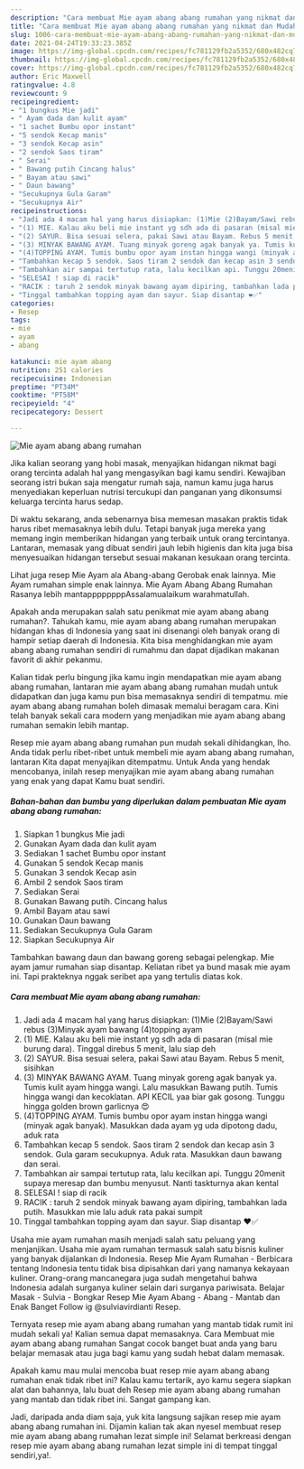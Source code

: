 ```yaml
---
description: "Cara membuat Mie ayam abang abang rumahan yang nikmat dan Mudah Dibuat"
title: "Cara membuat Mie ayam abang abang rumahan yang nikmat dan Mudah Dibuat"
slug: 1006-cara-membuat-mie-ayam-abang-abang-rumahan-yang-nikmat-dan-mudah-dibuat
date: 2021-04-24T19:33:23.385Z
image: https://img-global.cpcdn.com/recipes/fc781129fb2a5352/680x482cq70/mie-ayam-abang-abang-rumahan-foto-resep-utama.jpg
thumbnail: https://img-global.cpcdn.com/recipes/fc781129fb2a5352/680x482cq70/mie-ayam-abang-abang-rumahan-foto-resep-utama.jpg
cover: https://img-global.cpcdn.com/recipes/fc781129fb2a5352/680x482cq70/mie-ayam-abang-abang-rumahan-foto-resep-utama.jpg
author: Eric Maxwell
ratingvalue: 4.8
reviewcount: 9
recipeingredient:
- "1 bungkus Mie jadi"
- " Ayam dada dan kulit ayam"
- "1 sachet Bumbu opor instant"
- "5 sendok Kecap manis"
- "3 sendok Kecap asin"
- "2 sendok Saos tiram"
- " Serai"
- " Bawang putih Cincang halus"
- " Bayam atau sawi"
- " Daun bawang"
- "Secukupnya Gula Garam"
- "Secukupnya Air"
recipeinstructions:
- "Jadi ada 4 macam hal yang harus disiapkan: (1)Mie (2)Bayam/Sawi rebus (3)Minyak ayam bawang (4)topping ayam"
- "(1) MIE. Kalau aku beli mie instant yg sdh ada di pasaran (misal mie burung dara). Tinggal direbus 5 menit, lalu siap deh"
- "(2) SAYUR. Bisa sesuai selera, pakai Sawi atau Bayam. Rebus 5 menit, sisihkan"
- "(3) MINYAK BAWANG AYAM. Tuang minyak goreng agak banyak ya. Tumis kulit ayam hingga wangi. Lalu masukkan Bawang putih. Tumis hingga wangi dan kecoklatan. API KECIL yaa biar gak gosong. Tunggu hingga golden brown garlicnya 😍"
- "(4)TOPPING AYAM. Tumis bumbu opor ayam instan hingga wangi (minyak agak banyak). Masukkan dada ayam yg uda dipotong dadu, aduk rata"
- "Tambahkan kecap 5 sendok. Saos tiram 2 sendok dan kecap asin 3 sendok. Gula garam secukupnya. Aduk rata. Masukkan daun bawang dan serai."
- "Tambahkan air sampai tertutup rata, lalu kecilkan api. Tunggu 20menit supaya meresap dan bumbu menyusut. Nanti taskturnya akan kental"
- "SELESAI ! siap di racik"
- "RACIK : taruh 2 sendok minyak bawang ayam dipiring, tambahkan lada putih. Masukkan mie lalu aduk rata pakai sumpit"
- "Tinggal tambahkan topping ayam dan sayur. Siap disantap ❤✅"
categories:
- Resep
tags:
- mie
- ayam
- abang

katakunci: mie ayam abang 
nutrition: 251 calories
recipecuisine: Indonesian
preptime: "PT34M"
cooktime: "PT58M"
recipeyield: "4"
recipecategory: Dessert

---
```



![Mie ayam abang abang rumahan](https://img-global.cpcdn.com/recipes/fc781129fb2a5352/680x482cq70/mie-ayam-abang-abang-rumahan-foto-resep-utama.jpg)

Jika kalian seorang yang hobi masak, menyajikan hidangan nikmat bagi orang tercinta adalah hal yang mengasyikan bagi kamu sendiri. Kewajiban seorang istri bukan saja mengatur rumah saja, namun kamu juga harus menyediakan keperluan nutrisi tercukupi dan panganan yang dikonsumsi keluarga tercinta harus sedap.

Di waktu  sekarang, anda sebenarnya bisa memesan masakan praktis tidak harus ribet memasaknya lebih dulu. Tetapi banyak juga mereka yang memang ingin memberikan hidangan yang terbaik untuk orang tercintanya. Lantaran, memasak yang dibuat sendiri jauh lebih higienis dan kita juga bisa menyesuaikan hidangan tersebut sesuai makanan kesukaan orang tercinta. 

Lihat juga resep Mie Ayam ala Abang-abang Gerobak enak lainnya. Mie Ayam rumahan simple enak lainnya. Mie Ayam Abang Abang Rumahan Rasanya lebih mantappppppppAssalamualaikum warahmatullah.

Apakah anda merupakan salah satu penikmat mie ayam abang abang rumahan?. Tahukah kamu, mie ayam abang abang rumahan merupakan hidangan khas di Indonesia yang saat ini disenangi oleh banyak orang di hampir setiap daerah di Indonesia. Kita bisa menghidangkan mie ayam abang abang rumahan sendiri di rumahmu dan dapat dijadikan makanan favorit di akhir pekanmu.

Kalian tidak perlu bingung jika kamu ingin mendapatkan mie ayam abang abang rumahan, lantaran mie ayam abang abang rumahan mudah untuk didapatkan dan juga kamu pun bisa memasaknya sendiri di tempatmu. mie ayam abang abang rumahan boleh dimasak memalui beragam cara. Kini telah banyak sekali cara modern yang menjadikan mie ayam abang abang rumahan semakin lebih mantap.

Resep mie ayam abang abang rumahan pun mudah sekali dihidangkan, lho. Anda tidak perlu ribet-ribet untuk membeli mie ayam abang abang rumahan, lantaran Kita dapat menyajikan ditempatmu. Untuk Anda yang hendak mencobanya, inilah resep menyajikan mie ayam abang abang rumahan yang enak yang dapat Kamu buat sendiri.

<!--inarticleads1-->

##### Bahan-bahan dan bumbu yang diperlukan dalam pembuatan Mie ayam abang abang rumahan:

1. Siapkan 1 bungkus Mie jadi
1. Gunakan  Ayam dada dan kulit ayam
1. Sediakan 1 sachet Bumbu opor instant
1. Gunakan 5 sendok Kecap manis
1. Gunakan 3 sendok Kecap asin
1. Ambil 2 sendok Saos tiram
1. Sediakan  Serai
1. Gunakan  Bawang putih. Cincang halus
1. Ambil  Bayam atau sawi
1. Gunakan  Daun bawang
1. Sediakan Secukupnya Gula Garam
1. Siapkan Secukupnya Air


Tambahkan bawang daun dan bawang goreng sebagai pelengkap. Mie ayam jamur rumahan siap disantap. Keliatan ribet ya bund masak mie ayam ini. Tapi prakteknya nggak seribet apa yang tertulis diatas kok. 

<!--inarticleads2-->

##### Cara membuat Mie ayam abang abang rumahan:

1. Jadi ada 4 macam hal yang harus disiapkan: (1)Mie (2)Bayam/Sawi rebus (3)Minyak ayam bawang (4)topping ayam
1. (1) MIE. Kalau aku beli mie instant yg sdh ada di pasaran (misal mie burung dara). Tinggal direbus 5 menit, lalu siap deh
1. (2) SAYUR. Bisa sesuai selera, pakai Sawi atau Bayam. Rebus 5 menit, sisihkan
1. (3) MINYAK BAWANG AYAM. Tuang minyak goreng agak banyak ya. Tumis kulit ayam hingga wangi. Lalu masukkan Bawang putih. Tumis hingga wangi dan kecoklatan. API KECIL yaa biar gak gosong. Tunggu hingga golden brown garlicnya 😍
1. (4)TOPPING AYAM. Tumis bumbu opor ayam instan hingga wangi (minyak agak banyak). Masukkan dada ayam yg uda dipotong dadu, aduk rata
1. Tambahkan kecap 5 sendok. Saos tiram 2 sendok dan kecap asin 3 sendok. Gula garam secukupnya. Aduk rata. Masukkan daun bawang dan serai.
1. Tambahkan air sampai tertutup rata, lalu kecilkan api. Tunggu 20menit supaya meresap dan bumbu menyusut. Nanti taskturnya akan kental
1. SELESAI ! siap di racik
1. RACIK : taruh 2 sendok minyak bawang ayam dipiring, tambahkan lada putih. Masukkan mie lalu aduk rata pakai sumpit
1. Tinggal tambahkan topping ayam dan sayur. Siap disantap ❤✅


Usaha mie ayam rumahan masih menjadi salah satu peluang yang menjanjikan. Usaha mie ayam rumahan termasuk salah satu bisnis kuliner yang banyak dijalankan di Indonesia. Resep Mie Ayam Rumahan - Berbicara tentang Indonesia tentu tidak bisa dipisahkan dari yang namanya kekayaan kuliner. Orang-orang mancanegara juga sudah mengetahui bahwa Indonesia adalah surganya kuliner selain dari surganya pariwisata. Belajar Masak - Sulvia - Bongkar Resep Mie Ayam Abang - Abang - Mantab dan Enak Banget Follow ig @sulviavirdianti Resep. 

Ternyata resep mie ayam abang abang rumahan yang mantab tidak rumit ini mudah sekali ya! Kalian semua dapat memasaknya. Cara Membuat mie ayam abang abang rumahan Sangat cocok banget buat anda yang baru belajar memasak atau juga bagi kamu yang sudah hebat dalam memasak.

Apakah kamu mau mulai mencoba buat resep mie ayam abang abang rumahan enak tidak ribet ini? Kalau kamu tertarik, ayo kamu segera siapkan alat dan bahannya, lalu buat deh Resep mie ayam abang abang rumahan yang mantab dan tidak ribet ini. Sangat gampang kan. 

Jadi, daripada anda diam saja, yuk kita langsung sajikan resep mie ayam abang abang rumahan ini. Dijamin kalian tak akan nyesel membuat resep mie ayam abang abang rumahan lezat simple ini! Selamat berkreasi dengan resep mie ayam abang abang rumahan lezat simple ini di tempat tinggal sendiri,ya!.

